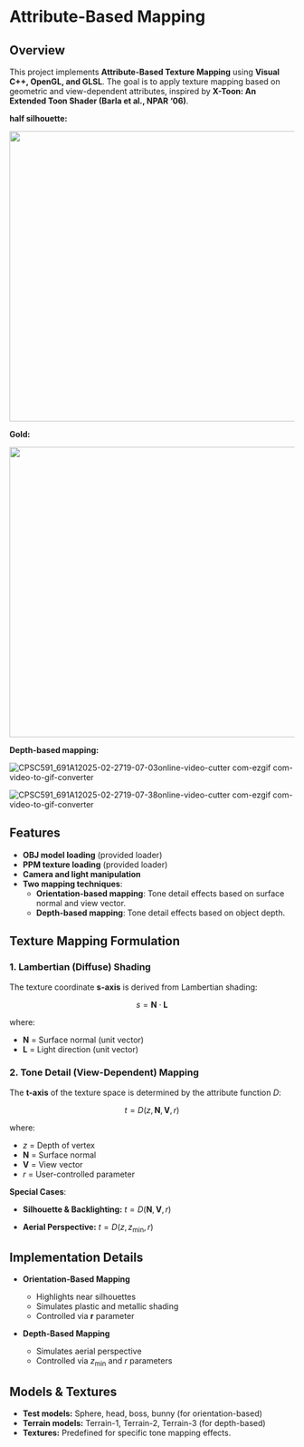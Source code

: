 # Attribute-Based Mapping
## Overview
This project implements **Attribute-Based Texture Mapping** using **Visual C++, OpenGL, and GLSL**. The goal is to apply texture mapping based on geometric and view-dependent attributes, inspired by **X-Toon: An Extended Toon Shader (Barla et al., NPAR ‘06)**.

**half silhouette:**

<img src="https://github.com/user-attachments/assets/115a7d55-954b-4295-abd4-62b274417798" width="512">

**Gold:**

<img src="https://github.com/user-attachments/assets/d39c95b3-1288-4a80-a7c9-1157c10ce2a2" width="512">

**Depth-based mapping:**

![CPSC591_691A12025-02-2719-07-03online-video-cutter com-ezgif com-video-to-gif-converter](https://github.com/user-attachments/assets/3f85e651-97e2-4265-8fb5-271699fa1404)

![CPSC591_691A12025-02-2719-07-38online-video-cutter com-ezgif com-video-to-gif-converter](https://github.com/user-attachments/assets/855fc24d-e62a-438d-9f4e-ffb6c283b5f3)


## Features
- **OBJ model loading** (provided loader)
- **PPM texture loading** (provided loader)
- **Camera and light manipulation**
- **Two mapping techniques**:
  - **Orientation-based mapping**: Tone detail effects based on surface normal and view vector.
  - **Depth-based mapping**: Tone detail effects based on object depth.

## Texture Mapping Formulation

### 1. **Lambertian (Diffuse) Shading**
The texture coordinate **s-axis** is derived from Lambertian shading:

$$
s = \mathbf{N} \cdot \mathbf{L}
$$

where:
- $\mathbf{N}$ = Surface normal (unit vector)
- $\mathbf{L}$ = Light direction (unit vector)

### 2. **Tone Detail (View-Dependent) Mapping**
The **t-axis** of the texture space is determined by the attribute function $D$:

$$
t = D(z, \mathbf{N}, \mathbf{V}, r)
$$

where:
- $z$ = Depth of vertex
- $\mathbf{N}$ = Surface normal
- $\mathbf{V}$ = View vector
- $r$ = User-controlled parameter

**Special Cases**:
- **Silhouette & Backlighting:**
  $t = D(\mathbf{N}, \mathbf{V}, r)$

- **Aerial Perspective:**
 $t = D(z, z_{\min}, r)$

## Implementation Details
- **Orientation-Based Mapping**
  - Highlights near silhouettes
  - Simulates plastic and metallic shading
  - Controlled via **r** parameter

- **Depth-Based Mapping**
  - Simulates aerial perspective
  - Controlled via $z_{\min}$ and $r$ parameters

## Models & Textures
- **Test models:** Sphere, head, boss, bunny (for orientation-based)
- **Terrain models:** Terrain-1, Terrain-2, Terrain-3 (for depth-based)
- **Textures:** Predefined for specific tone mapping effects.

